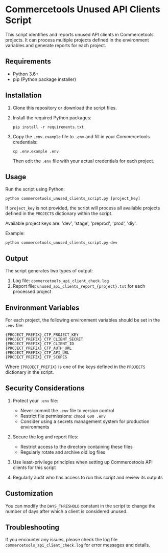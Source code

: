 # Commercetools Unused API Clients Script

This script identifies and reports unused API clients in Commercetools projects. It can process multiple projects defined in the environment variables and generate reports for each project.

## Requirements

- Python 3.6+
- pip (Python package installer)

## Installation

1. Clone this repository or download the script files.

2. Install the required Python packages:

   ```
   pip install -r requirements.txt
   ```

3. Copy the `.env.example` file to `.env` and fill in your Commercetools credentials:

   ```
   cp .env.example .env
   ```

   Then edit the `.env` file with your actual credentials for each project.

## Usage

Run the script using Python:

```
python commercetools_unused_clients_script.py [project_key]
```

If `project_key` is not provided, the script will process all available projects defined in the `PROJECTS` dictionary within the script.

Available project keys are: 'dev', 'stage', 'preprod', 'prod', 'diy'.

Example:
```
python commercetools_unused_clients_script.py dev
```

## Output

The script generates two types of output:

1. Log file: `commercetools_api_client_check.log`
2. Report file: `unused_api_clients_report_{project}.txt` for each processed project

## Environment Variables

For each project, the following environment variables should be set in the `.env` file:

```
{PROJECT_PREFIX}_CTP_PROJECT_KEY
{PROJECT_PREFIX}_CTP_CLIENT_SECRET
{PROJECT_PREFIX}_CTP_CLIENT_ID
{PROJECT_PREFIX}_CTP_AUTH_URL
{PROJECT_PREFIX}_CTP_API_URL
{PROJECT_PREFIX}_CTP_SCOPES
```

Where `{PROJECT_PREFIX}` is one of the keys defined in the `PROJECTS` dictionary in the script.

## Security Considerations

1. Protect your `.env` file:
   - Never commit the `.env` file to version control
   - Restrict file permissions: `chmod 600 .env`
   - Consider using a secrets management system for production environments

2. Secure the log and report files:
   - Restrict access to the directory containing these files
   - Regularly rotate and archive old log files

3. Use least-privilege principles when setting up Commercetools API clients for this script

4. Regularly audit who has access to run this script and review its outputs

## Customization

You can modify the `DAYS_THRESHOLD` constant in the script to change the number of days after which a client is considered unused.

## Troubleshooting

If you encounter any issues, please check the log file `commercetools_api_client_check.log` for error messages and details.
